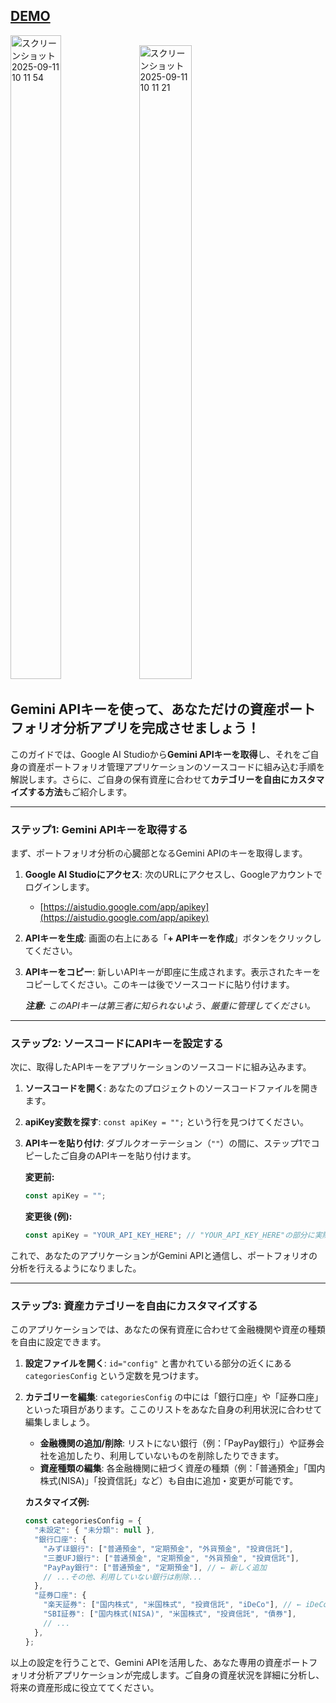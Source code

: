 ## [DEMO](https://hatohato25.github.io/money-portfolio/)

<img width="1006" height="1030" alt="スクリーンショット 2025-09-11 10 11 54" src="https://github.com/user-attachments/assets/556aaa40-35b0-4fce-941e-c88a80e30abf" style="width: 40%;" />
<img width="1022" height="1014" alt="スクリーンショット 2025-09-11 10 11 21" src="https://github.com/user-attachments/assets/ea163e0a-f506-4508-85c1-2a1aed4ab955" style="width: 41%;" />

## Gemini APIキーを使って、あなただけの資産ポートフォリオ分析アプリを完成させましょう！

このガイドでは、Google AI Studioから**Gemini APIキーを取得**し、それをご自身の資産ポートフォリオ管理アプリケーションのソースコードに組み込む手順を解説します。さらに、ご自身の保有資産に合わせて**カテゴリーを自由にカスタマイズする方法**もご紹介します。

---

### **ステップ1: Gemini APIキーを取得する**

まず、ポートフォリオ分析の心臓部となるGemini APIのキーを取得します。

1.  **Google AI Studioにアクセス**: 次のURLにアクセスし、Googleアカウントでログインします。
    * [https://aistudio.google.com/app/apikey](https://aistudio.google.com/app/apikey)

2.  **APIキーを生成**: 画面の右上にある「**+ APIキーを作成**」ボタンをクリックしてください。

3.  **APIキーをコピー**: 新しいAPIキーが即座に生成されます。表示されたキーをコピーしてください。このキーは後でソースコードに貼り付けます。

    ***注意:*** *このAPIキーは第三者に知られないよう、厳重に管理してください。*

---

### **ステップ2: ソースコードにAPIキーを設定する**

次に、取得したAPIキーをアプリケーションのソースコードに組み込みます。

1.  **ソースコードを開く**: あなたのプロジェクトのソースコードファイルを開きます。
2.  **apiKey変数を探す**: `const apiKey = "";` という行を見つけてください。
3.  **APIキーを貼り付け**: ダブルクオーテーション（`""`）の間に、ステップ1でコピーしたご自身のAPIキーを貼り付けます。

    **変更前:**
    ```javascript
    const apiKey = "";
    ```

    **変更後 (例):**
    ```javascript
    const apiKey = "YOUR_API_KEY_HERE"; // "YOUR_API_KEY_HERE"の部分に実際のキーを貼り付けます
    ```

これで、あなたのアプリケーションがGemini APIと通信し、ポートフォリオの分析を行えるようになりました。

---

### **ステップ3: 資産カテゴリーを自由にカスタマイズする**

このアプリケーションでは、あなたの保有資産に合わせて金融機関や資産の種類を自由に設定できます。

1.  **設定ファイルを開く**: `id="config"` と書かれている部分の近くにある `categoriesConfig` という定数を見つけます。
2.  **カテゴリーを編集**: `categoriesConfig` の中には「銀行口座」や「証券口座」といった項目があります。ここのリストをあなた自身の利用状況に合わせて編集しましょう。

    * **金融機関の追加/削除**:
        リストにない銀行（例：「PayPay銀行」）や証券会社を追加したり、利用していないものを削除したりできます。
    * **資産種類の編集**:
        各金融機関に紐づく資産の種類（例：「普通預金」「国内株式(NISA)」「投資信託」など）も自由に追加・変更が可能です。

    **カスタマイズ例:**
    ```javascript
    const categoriesConfig = {
      "未設定": { "未分類": null },
      "銀行口座": {
        "みずほ銀行": ["普通預金", "定期預金", "外貨預金", "投資信託"],
        "三菱UFJ銀行": ["普通預金", "定期預金", "外貨預金", "投資信託"],
        "PayPay銀行": ["普通預金", "定期預金"], // ← 新しく追加
        // ...その他、利用していない銀行は削除...
      },
      "証券口座": {
        "楽天証券": ["国内株式", "米国株式", "投資信託", "iDeCo"], // ← iDeCoを追加
        "SBI証券": ["国内株式(NISA)", "米国株式", "投資信託", "債券"],
        // ...
      },
    };
    ```

以上の設定を行うことで、Gemini APIを活用した、あなた専用の資産ポートフォリオ分析アプリケーションが完成します。ご自身の資産状況を詳細に分析し、将来の資産形成に役立ててください。
